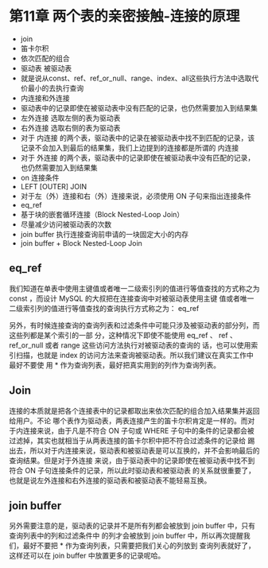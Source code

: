 # 第11章 两个表的亲密接触-连接的原理

- join
- 笛卡尔积
- 依次匹配的组合
- 驱动表 被驱动表
- 就是说从const、ref、ref_or_null、range、index、all这些执行方法中选取代价最小的去执行查询
- 内连接和外连接
- 驱动表中的记录即使在被驱动表中没有匹配的记录，也仍然需要加入到结果集
- 左外连接 选取左侧的表为驱动表
- 右外连接 选取右侧的表为驱动表
- 对于 内连接 的两个表，驱动表中的记录在被驱动表中找不到匹配的记录，该记录不会加入到最后的结果集，我们上边提到的连接都是所谓的 内连接
- 对于 外连接 的两个表，驱动表中的记录即使在被驱动表中没有匹配的记录，也仍然需要加入到结果集
- on 连接条件
-  LEFT [OUTER] JOIN
- 对于左（外）连接和右（外）连接来说，必须使用 ON 子句来指出连接条件
- eq_ref
- 基于块的嵌套循环连接（Block Nested-Loop Join）
- 尽量减少访问被驱动表的次数
- join buffer 执行连接查询前申请的一块固定大小的内存
- join buffer + Block Nested-Loop Join  

## eq_ref

我们知道在单表中使用主键值或者唯一二级索引列的值进行等值查找的方式称之为 const ，而设计 MySQL 的大叔把在连接查询中对被驱动表使用主键
值或者唯一二级索引列的值进行等值查找的查询执行方式称之为： eq_ref

另外，有时候连接查询的查询列表和过滤条件中可能只涉及被驱动表的部分列，而这些列都是某个索引的一部
分，这种情况下即使不能使用 eq_ref 、 ref 、 ref_or_null 或者 range 这些访问方法执行对被驱动表的查询的
话，也可以使用索引扫描，也就是 index 的访问方法来查询被驱动表。所以我们建议在真实工作中最好不要使
用 * 作为查询列表，最好把真实用到的列作为查询列表。

## Join

连接的本质就是把各个连接表中的记录都取出来依次匹配的组合加入结果集并返回给用户。不论
哪个表作为驱动表，两表连接产生的笛卡尔积肯定是一样的。而对于内连接来说，由于凡是不符合 ON 子句或
WHERE 子句中的条件的记录都会被过滤掉，其实也就相当于从两表连接的笛卡尔积中把不符合过滤条件的记录给
踢出去，所以对于内连接来说，驱动表和被驱动表是可以互换的，并不会影响最后的查询结果。但是对于外连接
来说，由于驱动表中的记录即使在被驱动表中找不到符合 ON 子句连接条件的记录，所以此时驱动表和被驱动表
的关系就很重要了，也就是说左外连接和右外连接的驱动表和被驱动表不能轻易互换。

## join buffer

另外需要注意的是，驱动表的记录并不是所有列都会被放到 join buffer 中，只有查询列表中的列和过滤条件中
的列才会被放到 join buffer 中，所以再次提醒我们，最好不要把 * 作为查询列表，只需要把我们关心的列放到
查询列表就好了，这样还可以在 join buffer 中放置更多的记录呢哈。